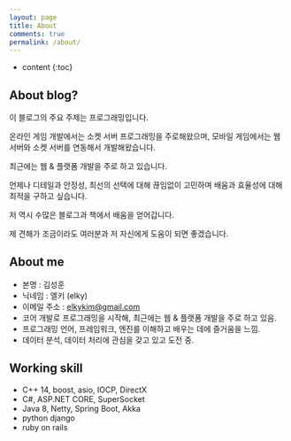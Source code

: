 ```yaml
---
layout: page
title: About
comments: true
permalink: /about/
---
```


* content
{:toc}

## About blog?
이 블로그의 주요 주제는 프로그래밍입니다.

온라인 게임 개발에서는 소켓 서버 프로그래밍을 주로해왔으며, 모바일 게임에서는 웹 서버와 소켓 서버를 연동해서 개발해왔습니다.

최근에는 웹 & 플랫폼 개발을 주로 하고 있습니다.

언제나 디테일과 안정성, 최선의 선택에 대해 끊임없이 고민하며 배움과 효율성에 대해 최적을 구하고 싶습니다.

저 역시 수많은 블로그과 책에서 배움을 얻어갑니다.

제 견해가 조금이라도 여러분과 저 자신에게 도움이 되면 좋겠습니다.

## About me
* 본명 : 김성훈
* 닉네임 : 엘키 (elky)
* 이메일 주소 : <elkykim@gmail.com>
* 코어 개발로 프로그래밍을 시작해, 최근에는 웹 & 플랫폼 개발을 주로 하고 있음.
* 프로그래밍 언어, 프레임워크, 엔진를 이해하고 배우는 데에 즐거움을 느낌.
* 데이터 분석, 데이터 처리에 관심을 갖고 있고 도전 중.

## Working skill
* C++ 14, boost, asio, IOCP, DirectX
* C#, ASP.NET CORE, SuperSocket
* Java 8, Netty, Spring Boot, Akka
* python django
* ruby on rails